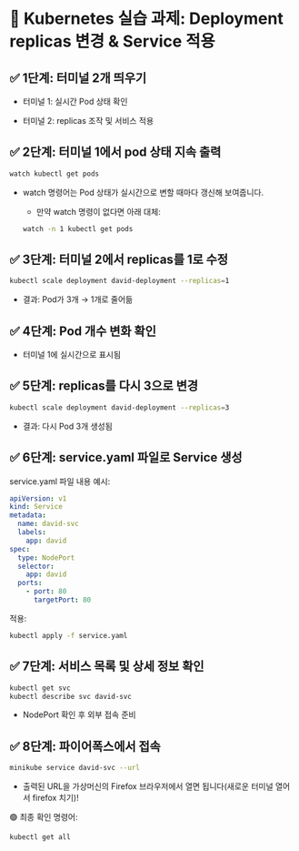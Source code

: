 # 🚀 Kubernetes 실습 과제: Deployment replicas 변경 & Service 적용

## ✅ 1단계: 터미널 2개 띄우기
- 터미널 1: 실시간 Pod 상태 확인

- 터미널 2: replicas 조작 및 서비스 적용

## ✅ 2단계: 터미널 1에서 pod 상태 지속 출력
```bash
watch kubectl get pods
```
- watch 명령어는 Pod 상태가 실시간으로 변할 때마다 갱신해 보여줍니다.

    - 만약 watch 명령이 없다면 아래 대체:

    ```bash
    watch -n 1 kubectl get pods
    ```
## ✅ 3단계: 터미널 2에서 replicas를 1로 수정
```bash
kubectl scale deployment david-deployment --replicas=1
```
- 결과: Pod가 3개 → 1개로 줄어듦

## ✅ 4단계: Pod 개수 변화 확인
- 터미널 1에 실시간으로 표시됨

## ✅ 5단계: replicas를 다시 3으로 변경
```bash
kubectl scale deployment david-deployment --replicas=3
```
- 결과: 다시 Pod 3개 생성됨

## ✅ 6단계: service.yaml 파일로 Service 생성
service.yaml 파일 내용 예시:

```yaml
apiVersion: v1
kind: Service
metadata:
  name: david-svc
  labels:
    app: david
spec:
  type: NodePort
  selector:
    app: david
  ports:
    - port: 80
      targetPort: 80
```
적용:

```bash
kubectl apply -f service.yaml
```

## ✅ 7단계: 서비스 목록 및 상세 정보 확인
```bash
kubectl get svc
kubectl describe svc david-svc
```
- NodePort 확인 후 외부 접속 준비

## ✅ 8단계: 파이어폭스에서 접속
```bash
minikube service david-svc --url
```

- 출력된 URL을 가상머신의 Firefox 브라우저에서 열면 됩니다(새로운 터미널 열어서 firefox 치기)!

🟢 최종 확인 명령어:

```bash
kubectl get all
```